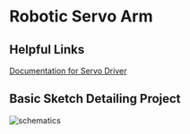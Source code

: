 # Robotic Servo Arm
## **Helpful Links**
[Documentation for Servo Driver](https://learn.adafruit.com/adafruit-16-channel-servo-driver-with-raspberry-pi/using-the-adafruit-library)

## **Basic Sketch Detailing Project**
![schematics](https://github.com/GoldenEagle75/Robotic-Servo-Arm/assets/99345215/94caa929-3832-456a-ab0a-0dcb947a7c79)

